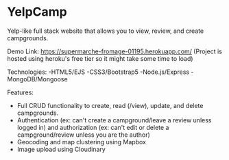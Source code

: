 # YelpCamp
Yelp-like full stack website that allows you to view, review, and create campgrounds. 

Demo Link: 
https://supermarche-fromage-01195.herokuapp.com/ (Project is hosted using heroku's free tier so it might take some time to load)

Technologies:
-HTML5/EJS
-CSS3/Bootstrap5
-Node.js/Express
-MongoDB/Mongoose

Features:
- Full CRUD functionality to create, read (/view), update, and delete campgrounds.
- Authentication (ex: can't create a campground/leave a review unless logged in) and authorization (ex: can't edit or delete a campground/review unless you are the author)
- Geocoding and map clustering using Mapbox
- Image upload using Cloudinary

